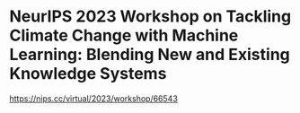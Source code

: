 # NeurIPS 2023 Workshop on Tackling Climate Change with Machine Learning: Blending New and Existing Knowledge Systems
https://nips.cc/virtual/2023/workshop/66543
